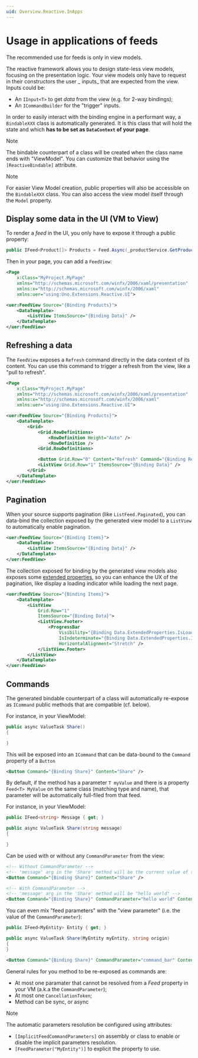 ```yaml
---
uid: Overview.Reactive.InApps
---
```

# Usage in applications of feeds

The recommended use for feeds is only in view models.

The reactive framework allows you to design state-less view models, focusing on the presentation logic. 
Your view models only have to request in their constructors the user _ inputs_ that are expected from the view. Inputs could be:
* An `IInput<T>` to get _data_ from the view (e.g. for 2-way bindings);
* An `ICommandBuilder` for the "trigger" inputs.

In order to easily interact with the binding engine in a performant way, a `BindableXXX` class is automatically generated. It is this class that will hold the state and which **has to be set as `DataContext` of your page**.

> [!NOTE]
> The bindable counterpart of a class will be created when the class name ends with "ViewModel".
> You can customize that behavior using the `[ReactiveBindable]` attribute.

> [!NOTE]
> For easier View Model creation, public properties will also be accessible on the `BindableXXX` class. 
> You can also access the view model itself through the `Model` property.

## Display some data in the UI (VM to View)

To render a _feed_ in the UI, you only have to expose it through a public property:
```csharp
public IFeed<Product[]> Products = Feed.Async(_productService.GetProducts);
```

Then in your page, you can add a `FeedView`:
```xml
<Page 
	x:Class="MyProject.MyPage"
	xmlns="http://schemas.microsoft.com/winfx/2006/xaml/presentation"
	xmlns:x="http://schemas.microsoft.com/winfx/2006/xaml"
	xmlns:uer="using:Uno.Extensions.Reactive.UI">

<uer:FeedView Source="{Binding Products}">
	<DataTemplate>
		<ListView ItemsSource="{Binding Data}" />
	</DataTemplate>
</uer:FeedView>
```

## Refreshing a data

The `FeedView` exposes a `Refresh` command directly in the data context of its content.
You can use this command to trigger a refresh from the view, like a "pull to refresh".

```xml
<Page 
	x:Class="MyProject.MyPage"
	xmlns="http://schemas.microsoft.com/winfx/2006/xaml/presentation"
	xmlns:x="http://schemas.microsoft.com/winfx/2006/xaml"
	xmlns:uer="using:Uno.Extensions.Reactive.UI">

<uer:FeedView Source="{Binding Products}">
	<DataTemplate>
		<Grid>
			<Grid.RowDefinitions>
				<RowDefinition Height="Auto" />
				<RowDefinition />
			<Grid.RowDefinitions>

			<Button Grid.Row="0" Content="Refresh" Command="{Binding Refresh}" />
			<ListView Grid.Row="1" ItemsSource="{Binding Data}" />
		</Grid>
	</DataTemplate>
</uer:FeedView>
```

## Pagination

When your source supports pagination (like `ListFeed.Paginated`), you can data-bind the collection exposed by the generated view model to a `ListView` to automatically enable pagination.

```xml
<uer:FeedView Source="{Binding Items}">
	<DataTemplate>
		<ListView ItemsSource="{Binding Data}" />
	</DataTemplate>
</uer:FeedView>
```

The collection exposed for binding by the generated view models also exposes some [extended properties](https://github.com/unoplatform/uno.extensions/blob/main/src/Uno.Extensions.Reactive.UI/Presentation/Bindings/Collections/Facets/BindableCollectionExtendedProperties.cs), 
so you can enhance the UX of the pagination, like display a loading indicator while loading the next page.

```xml
<uer:FeedView Source="{Binding Items}">
	<DataTemplate>
		<ListView
			Grid.Row="1"
			ItemsSource="{Binding Data}">
			<ListView.Footer>
				<ProgressBar
					Visibility="{Binding Data.ExtendedProperties.IsLoadingMoreItems}"
					IsIndeterminate="{Binding Data.ExtendedProperties.IsLoadingMoreItems}"
					HorizontalAlignment="Stretch" />
			</ListView.Footer>
		</ListView>
	</DataTemplate>
</uer:FeedView>
```


## Commands
The generated bindable counterpart of a class will automatically re-expose as `ICommand` public methods that are compatible (cf. below).

For instance, in your ViewModel:

```csharp
public async ValueTask Share() 
{

}
```

This will be exposed into an `ICommand` that can be data-bound to the `Command` property of a `Button`

```xml
<Button Command="{Binding Share}" Content="Share" />
```

By default, if the method has a parameter `T myValue` and there is a property `Feed<T> MyValue` on the same class (matching type and name), 
that parameter will be automatically full-filed from that feed.

For instance, in your ViewModel:

```csharp
public IFeed<string> Message { get; }

public async ValueTask Share(string message) 
{

}
```

Can be used with or without any `CommandParameter` from the view:

```xml
<!-- Without CommandParameter -->
<!-- 'message' arg in the 'Share' method will be the current value of the Message _feed_ -->
<Button Command="{Binding Share}" Content="Share" />

<!-- With CommandParameter -->
<!-- 'message' arg in the 'Share' method will be "hello world" -->
<Button Command="{Binding Share}" CommandParameter="hello world" Content="Share" />
```

You can even mix "feed parameters" with the "view parameter" (i.e. the value of the `CommandParameter`):

```csharp
public IFeed<MyEntity> Entity { get; }

public async ValueTask Share(MyEntity myEntity, string origin) 
{
}
```

```xml
<Button Command="{Binding Share}" CommandParameter="command_bar" Content="Share" />
```

General rules for you method to be re-exposed as commands are:
* At most one paramater that cannot be resolved from a _Feed_  property in your VM (a.k.a the `CommandParameter`);
* At most one `CancellationToken`;
* Method can be sync, or async

> [!NOTE]
> The automatic parameters resolution be configured using attributes:
> - `[ImplicitFeedCommandParameters]` on assembly or class to enable or disable the implicit parameters resolution.
> - `[FeedParameter("MyEntity")]` to explicit the property to use.
